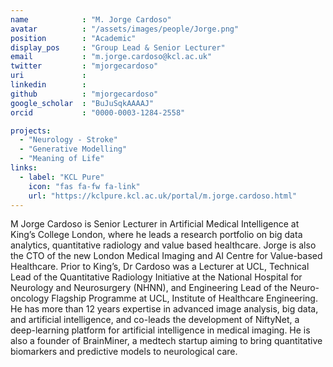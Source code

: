 ```yaml
---
name            : "M. Jorge Cardoso"
avatar          : "/assets/images/people/Jorge.png"
position        : "Academic"
display_pos     : "Group Lead & Senior Lecturer"
email           : "m.jorge.cardoso@kcl.ac.uk"
twitter         : "mjorgecardoso"
uri             :
linkedin        :
github          : "mjorgecardoso"
google_scholar  : "BuJuSqkAAAAJ"
orcid           : "0000-0003-1284-2558"

projects:
  - "Neurology - Stroke"
  - "Generative Modelling"
  - "Meaning of Life"
links:
  - label: "KCL Pure"
    icon: "fas fa-fw fa-link"
    url: "https://kclpure.kcl.ac.uk/portal/m.jorge.cardoso.html"
---
```

M Jorge Cardoso is Senior Lecturer in Artificial Medical Intelligence at King’s College London, where he leads a research portfolio on big data analytics, quantitative radiology and value based healthcare. Jorge is also the CTO of the new London Medical Imaging and AI Centre for Value-based Healthcare. Prior to King’s, Dr Cardoso was a Lecturer at UCL, Technical Lead of the Quantitative Radiology Initiative at the National Hospital for Neurology and Neurosurgery (NHNN), and Engineering Lead of the Neuro-oncology Flagship Programme at UCL, Institute of Healthcare Engineering. He has more than 12 years expertise in advanced image analysis, big data, and artificial intelligence, and co-leads the development of NiftyNet, a deep-learning platform for artificial intelligence in medical imaging. He is also a founder of BrainMiner, a medtech startup aiming to bring quantitative biomarkers and predictive models to neurological care.
